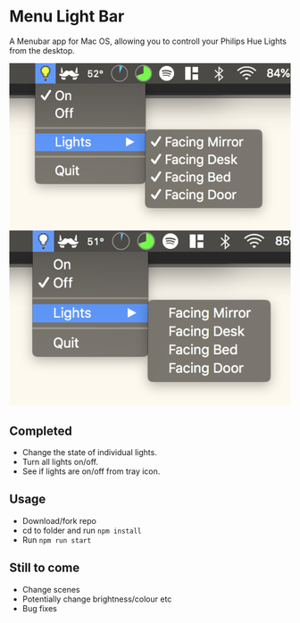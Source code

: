 # Menu Light Bar

A Menubar app for Mac OS, allowing you to controll your Philips Hue Lights from the desktop. 

![](./app/images/img-repo-1.png)
![](./app/images/img-repo-2.png)

## Completed 

* Change the state of individual lights.
* Turn all lights on/off.
* See if lights are on/off from tray icon.

## Usage

* Download/fork repo
* cd to folder and run `npm install`
* Run `npm run start`

## Still to come

* Change scenes
* Potentially change brightness/colour etc
* Bug fixes
